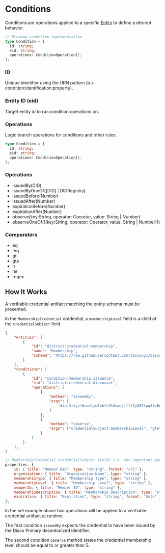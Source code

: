 # Conditions

Conditions are operations applied to a specific [Entity](/architecture/entities) to define a desired behavior.

```ts
// Minimum condition implementation
type Condition = {
  id: string;
  eid: string;
  operations: ConditionOperation[];
};
```

### ID
Unique identifier using the URN pattern (e.x. condition:identification:property).

### Entity ID (eid)
Target entity id to run condition operations on.

### Operations
Logic branch operations for conditions and other rules.

```ts
type Condition = {
  id: string;
  eid: string;
  operations: ConditionOperation[];
};
```
### Operations

- issuedBy(DID)
- issuedByOneOf([DID] | DIDRegistry)
- issuedBefore(Number)
- issuedAfter(Number)
- expirationBefore(Number)
- expirationAfter(Number)
- observe(key:String, operator: Operator, value: String | Number)
- observeOneOf([(key:String, operator: Operator, value: String | Number)])

### Comparators
- eq
- !eq
- gt
- gte
- lt
- lte
- regex

## How It Works
A verifiable credential artifact matching the entity schema must be presented.

In the `MembershipCredential` credential, a `membershipLevel` field is a child of the `credentialSubject` field.

```json
{
    "entities": [
		{
			"id": "district:credential:membership",
			"name": "Membership",
			"schema": "https://raw.githubusercontent.com/discoxyz/disco-schemas/main/json/MembershipCredential/1-0-0.json"
		}
	],
	"conditions": [
		{
			"id": "condition:membership:issuance",
			"eid": "district:credential:disconaut",
			"operations": [
				{
					"method": "issuedBy",
					"args": [
						"did:3:kjzl6cwe1jw14bfc93dsmejffll3j687kpq3te8ntmcjb98erxj9x8mdrdompf6"
					]
				},
				{
					"method": "observe",
					"args": ["credentialSubject.membershipLevel", "gte", "5"]
				}
			]
		}
	],
}
```

```js
// MembershipCredential credentialSubject fields i.e. the important part of credential.
properties: {
    id: { title: "Member DID", type: "string", format: "uri" },
    organization: { title: "Organization Name", type: "string" },
    membershipType: { title: "Membership Type", type: "string" },
    membershipLevel: { title: "Membership Level", type: "string" },
    memberId: { title: "Member ID", type: "string" },
    membershipDescription: { title: "Membership Description", type: "string" },
    expiration: { title: "Expiration", type: "string", format: "date" },
},
```

In the set example above two operations will be applied to a verifiable credential artifact at runtime.

The first condition `issuedBy` expects the credential to have been issued by the Disco Primary decentralized identifier.

The second condition `observe` method states the credential membership level should be equal to or greater than 5.
